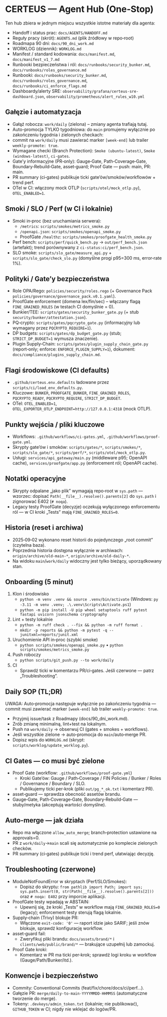 # CERTEUS — Agent Hub (One‑Stop)

Ten hub zbiera w jednym miejscu wszystkie istotne materiały dla agenta:

- Handoff i status prac: `docs/AGENTS/HANDOFF.md`
- Reguły pracy (skrót): `AGENTS.md` (plik źródłowy w repo‑root)
- Roadmapa 90 dni: `docs/90_dni_work.md`
- WORKLOG (dziennik): `WORKLOG.md`
- Manifest / standard kodowania: `docs/manifest.md`, `docs/manifest_v1_7.md`
- Runbooki bezpieczeństwa i ról: `docs/runbooks/security_bunker.md`, `docs/runbooks/roles_governance.md`
- Runbooki: `docs/runbooks/security_bunker.md`, `docs/runbooks/roles_governance.md`, `docs/runbooks/ci_enforce_flags.md`
- Dashboardy/alerty SRE: `observability/grafana/certeus-sre-dashboard.json`, `observability/prometheus/alert_rules_w10.yml`

## Gałęzie i automatyzacja

- Gałąź robocza: `work/daily` (zielona) – zmiany agenta trafiają tutaj.
- Auto-promocja TYLKO tygodniowa: do `main` promujemy wyłącznie po zakończeniu tygodnia i zielonych checkach:
- commit na `work/daily` musi zawierać marker `[week-end]` lub trailer `weekly-promote: true`.
- Wymagane checki (Branch Protection): `Smoke (ubuntu-latest)`, `Smoke (windows-latest)`, `ci-gates`.
- Gate’y informacyjne (PR‑only): Gauge‑Gate, Path‑Coverage‑Gate, Boundary‑Rebuild‑Gate, asset‑guard; Proof Gate — push: main, PR: main.
- PR summary (ci‑gates) publikuje ticki gate’ów/smoków/workflowów + trend perf.
- OTel w CI: włączony mock OTLP (`scripts/otel/mock_otlp.py`), `OTEL_ENABLED=1`.

## Smoki / SLO / Perf (w CI i lokalnie)

- Smoki in‑proc (bez uruchamiania serwera):
  - `/metrics`: `scripts/smokes/metrics_smoke.py`
  - `/openapi.json`: `scripts/smokes/openapi_smoke.py`
  - ProofGate `/healthz`: `scripts/smokes/proofgate_health_smoke.py`
- Perf bench: `scripts/perf/quick_bench.py` → `out/perf_bench.json` (artefakt); trend porównywany z `ci-status:ci/perf_bench.json`.
- SLO smoke: `scripts/slo_gate/measure_api.py` + `scripts/slo_gate/check_slo.py` (domyślne progi p95=300 ms, error‑rate 1%).

## Polityki / Gate’y bezpieczeństwa

- Role OPA/Rego: `policies/security/roles.rego` (+ Governance Pack `policies/governance/governance_pack.v0.1.yaml`).
- ProofGate enforcement (domena lex/fin/sec) – włączany flagą `FINE_GRAINED_ROLES` (w testach CI domyślnie = 0).
- Bunkier/TEE: `scripts/gates/security_bunker_gate.py` (+ stub `security/bunker/attestation.json`).
- PQ‑crypto: `scripts/gates/pqcrypto_gate.py` (informacyjny lub wymagany przez `PQCRYPTO_REQUIRE=1`).
- DP budgets: `scripts/gates/dp_budget_gate.py` (stub; `STRICT_DP_BUDGET=1` wymusza znaczenie).
- Plugin Supply‑Chain: `scripts/gates/plugin_supply_chain_gate.py` (report‑only; enforce: `ENFORCE_PLUGIN_SUPPLY=1`), dokument: `docs/compliance/plugins_supply_chain.md`.

## Flagi środowiskowe (CI defaults)

- `.github/certeus.env.defaults` ładowane przez `scripts/ci/load_env_defaults.py`.
- Kluczowe: `BUNKER`, `PROOFGATE_BUNKER`, `FINE_GRAINED_ROLES`, `PQCRYPTO_READY`, `PQCRYPTO_REQUIRE`, `STRICT_DP_BUDGET`.
- OTel: `OTEL_ENABLED=1`, `OTEL_EXPORTER_OTLP_ENDPOINT=http://127.0.0.1:4318` (mock OTLP).

## Punkty wejścia / pliki kluczowe

- Workflows: `.github/workflows/ci-gates.yml`, `.github/workflows/proof-gate.yml`.
- Skrypty gate’ów i smoków: `scripts/gates/*`, `scripts/smokes/*`, `scripts/slo_gate/*`, `scripts/perf/*`, `scripts/otel/mock_otlp.py`.
- Usługi: `services/api_gateway/main.py` (middleware p95; OpenAPI cache), `services/proofgate/app.py` (enforcement ról; OpenAPI cache).

## Notatki operacyjne

- Skrypty odpalane „jako plik” wymagają repo‑root w `sys.path` — wzorzec: dopisać `Path(__file__).resolve().parents[2]` do `sys.path` i zignorować E402 (`# noqa`).
- Legacy testy ProofGate (decyzje) oczekują wyłączonego enforcementu ról — w CI kroki „Tests” mają `FINE_GRAINED_ROLES=0`.

## Historia (reset i archiwa)

- 2025‑09‑02 wykonano reset historii do pojedynczego „root commit” (czytelna baza).
- Poprzednia historia dostępna wyłącznie w archiwach: `origin/archive/old-main-*`, `origin/archive/old-daily-*`.
- Na widoku `main`/`work/daily` widoczny jest tylko bieżący, uporządkowany stan.

## Onboarding (5 minut)

1. Klon i środowisko
   - `python -m venv .venv && source .venv/bin/activate` (Windows: `py -3.11 -m venv .venv; .\.venv\Scripts\Activate.ps1`)
   - `python -m pip install -U pip wheel setuptools ruff pytest fastapi uvicorn jsonschema cryptography`
2. Lint + testy lokalnie
   - `python -m ruff check . --fix && python -m ruff format .`
   - `mkdir -p reports && python -m pytest -q --junitxml=reports/junit.xml`
3. Uruchomienie API in‑proc (szybki smoke)
   - `python scripts/smokes/openapi_smoke.py` • `python scripts/smokes/metrics_smoke.py`
4. Push roboczy
   - `python scripts/git_push.py --to work/daily`
5. CI
   - Sprawdź ticki w komentarzu PR/ci‑gates. Jeśli czerwone — patrz „Troubleshooting”.

## Daily SOP (TL;DR)

UWAGA: Auto‑promocja następuje wyłącznie po zakończeniu tygodnia — commit musi zawierać marker `[week-end]` lub trailer `weekly-promote: true`.

- Przyjmij issue/task z Roadmapy (docs/90_dni_work.md).
- Zrób zmianę minimalną, lint+test na lokalnym.
- Push na `work/daily` → obserwuj CI (gates + smokes + workflows).
- Jeśli wszystkie zielone → auto‑promocja do `main`/auto‑merge PR.
- Dopisz wpis do `WORKLOG.md` (skrypt: `scripts/worklog/update_worklog.py`).

## CI Gates — co musi być zielone

- Proof Gate (workflow: `.github/workflows/proof-gate.yml`)
  - Kroki Gate’ów: Gauge / Path‑Coverage / FIN Policies / Bunker / Roles / Governance / Boundary / SLO.
  - Publikujemy ticki per‑krok (pliki `out/pg_*_ok.txt` i komentarz PR).
- asset‑guard — sprawdza obecność assetów brandu.
- Gauge‑Gate, Path‑Coverage‑Gate, Boundary‑Rebuild‑Gate — stuby/metyka (akceptują wartości domyślne).

## Auto‑merge — jak działa

- Repo ma włączone `allow_auto_merge`; branch‑protection ustawione na approvals=0.
- PR z `work/daily`→`main` scali się automatycznie po komplecie zielonych checków.
- PR summary (ci‑gates) publikuje ticki i trend perf, ułatwiając decyzję.

## Troubleshooting (czerwone)

- ModuleNotFoundError w skryptach (Perf/SLO/Smokes):
  - Dopisz do skryptu: `from pathlib import Path; import sys; sys.path.insert(0, str(Path(__file__).resolve().parents[2]))` oraz `# noqa: E402` przy imporcie aplikacji.
- ProofGate testy wpadają w ABSTAIN:
  - Upewnij się, że kroki „Tests” w workflow mają `FINE_GRAINED_ROLES=0` (legacy); enforcement testy sterują flagą lokalnie.
- Supply‑chain (Trivy) blokuje PR:
  - Włączone `exit-code: '0'` — raport idzie jako SARIF; jeśli znów blokuje, sprawdź konfigurację workflow.
- asset‑guard fail:
  - Zweryfikuj pliki brandu: `docs/assets/brand/*` i `clients/web/public/brand/*` — brakujące uzupełnij lub zamockuj.
- Proof Gate kroki:
  - Komentarz w PR ma ticki per‑krok; sprawdź logi kroku w workflow (Gauge/Path/Bunker/itd.).

## Konwencje i bezpieczeństwo

- Commity: Conventional Commits (feat/fix/chore/docs/ci/perf…).
- Gałęzie PR: `merge/daily-to-main-YYYYMMDD-HHMMSS` (automatyczne tworzenie do merge).
- Tokeny: `.devkeys/admin_token.txt` (lokalnie; nie publikować), `GITHUB_TOKEN` w CI; nigdy nie wklejać do logów/PR.
